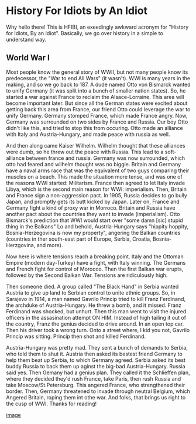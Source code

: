 # History For Idiots by An Idiot

Why hello there!
This is HFIBI, an exeedingly awkward acronym for "History for Idiots, By an Idiot". Basically, we go over history in a simple to understand way. 


## World War I
Most people know the general story of WWII, but not many people know its predecessor, the "War to end All Wars" (it wasn't). WWI is many years in the making, and so we go back to 187. 
A dude named  Otto von Bismarck wanted to unify Germany (it was split into a bunch of smaller nation states). So, he started a war against France to reclaim the Alsace-Lorraine. This area will become important later. But since all the German states were excited about getting back this area from France, our friend Otto could leverage the war to unify Germany. Germany stomped France, which made France angry. Now, Germany was surrounded on two sides by France and Russia. Our boy Otto didn't like this, and tried to stop this from occuring. Otto made an alliance with Italy and Austria-Hungary, and made peace with russia as well. 

And then along came Kaiser Wilhelm. Wilhelm thought that these alliances were dumb, so he threw out the peace with Russia. This lead to a soft-alliance between france and russia. Germany was now surrounded, which otto had feared and wilhelm thought was no biggie. Britain and Germany have a naval arms race that was the equivalent of two guys comparing their muscles on a beach. This made the situation more tense, and was one of the reasons WWI started: Militarism. France then agreed to let Italy invade Libya, which is the second main reason for WWI: imperialism. Then, Britain and France sign a non-aggression pact. In 1905, Russia decides to go bully Japan, and promptly gets its butt kicked by Japan. Later on, France and Germany fight a kind of proxy war in Morroco. Britain and Russia have another pact about the countries they want to invade (imperialism). Otto Bismarck's prediction that WWI would start over "some damn [sic] stupid thing in the Balkans" Lo and behold, Austria-Hungary says "hippity hoppity, Bosnia-Herzegovina is now my property", angering the Balkan countries (countries in ther south-east part of Europe, Serbia, Croatia, Bosnia-Herzgovina, and more). 

Now here is where tensions reach a breaking point. Italy and the Ottoman Empire (modern day-Turkey) have a fight, with Italy winning. The Germans and French fight for control of Morocco. Then the first Balkan war erupts, followed by the Second Balkan War. Tensions are ridiculously high. 

Then someone died. A group called "The Black Hand" in Serbia wanted Austria to give up land to Serbian control to unite ethnic groups. So, in Sarajevo in 1914, a man named Gavrilo Princip tried to kill Franz Ferdinand, the archduke of Austria-Hungary. He threw a bomb, and it missed. Franz Ferdinand was shocked, but unhurt. Then this man went to visit the injured officers in the assasination attempt ON HIM. Instead of high tailing it out of the country, Franz the genius decided to drive around. In an open top car. Then his driver took a wrong turn. Onto a street where, I kid you not, Gavrilo Princip was sitting. Princip then 
shot and killed Ferdinand. 

Austria-Hungary was pretty mad. They sent a bunch of demands to Serbia, who told them to shut it. Austria then asked its bestest friend Germany to help them beat up Serbia, to which Germany agreed. Serbia asked its best buddy Russia to back them up aginst the big-bad Austria-Hungary. Russia said yes. Then Gemany had a genius plan. They called it the Schlieffen plan, where they decided they'd rush France, take Paris, then rush Russia and take Moscow/St.Petersburg. This angered France, who strengthened their border. Then, Germany threatened to invade through neutral Belgium, which Angered Britain, roping them int othe war. And folks, that brings us right to the cusp of WWI. Thanks for reading!

[image](https://external-content.duckduckgo.com/iu/?u=https%3A%2F%2Fwww.dailyherald.com%2Fstoryimage%2FDA%2F20140628%2Fnews%2F140629223%2FEP%2F1%2F54%2FEP-140629223.jpg%26updated%3D201406241713%26imageversion%3DFacebook%26exactH%3D630%26exactW%3D1200%26exactfit%3Dcrop%26noborder&f=1&nofb=1&ipt=e6f4bf442c74c249331a13dc8add4fab58601a3cffffbaff7864c58b051e2714&ipo=images)
